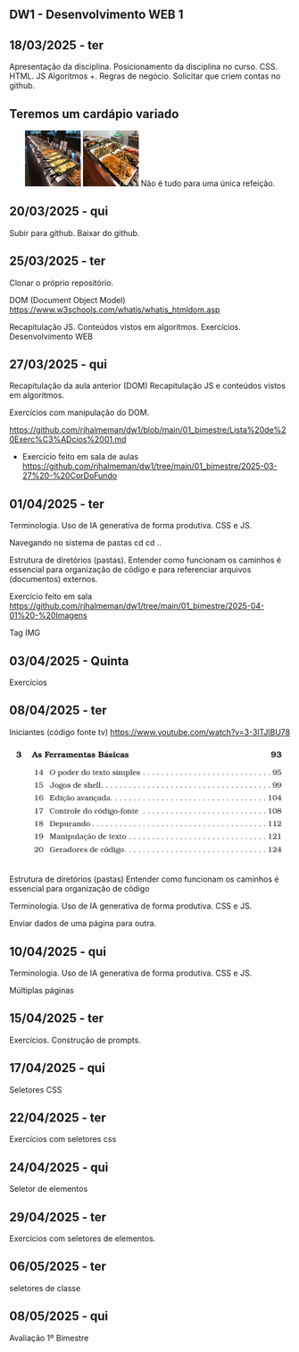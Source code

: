 ## DW1 - Desenvolvimento WEB 1




## 18/03/2025 - ter
Apresentação da disciplina. Posicionamento da disciplina no curso. CSS. HTML. JS Algoritmos +. Regras de negócio. Solicitar que criem contas no github.

## Teremos um cardápio variado

<p align="center">
  <img src="./imagens/image.png" alt="DW" width="100" height="100">
  <img src="./imagens/image-1.png" alt="DW" width="100" height="100">
Não é tudo para uma única refeição.
</p>


## 20/03/2025 - qui
Subir para github. Baixar do github.

## 25/03/2025 - ter
Clonar o próprio repositório.

DOM (Document Object Model)
https://www.w3schools.com/whatis/whatis_htmldom.asp

Recapitulação JS. Conteúdos vistos em algoritmos. Exercícios.
Desenvolvimento WEB

## 27/03/2025 - qui
Recapitulação da aula anterior (DOM)
Recapitulação JS e conteúdos vistos em algoritmos. 

Exercícios com manipulação do DOM.

https://github.com/rjhalmeman/dw1/blob/main/01_bimestre/Lista%20de%20Exerc%C3%ADcios%2001.md

- Exercício feito em sala de aulas
https://github.com/rjhalmeman/dw1/tree/main/01_bimestre/2025-03-27%20-%20CorDoFundo



## 01/04/2025 - ter

Terminologia. Uso de IA generativa de forma produtiva. CSS e JS.

Navegando no sistema de pastas 
cd
cd ..

Estrutura de diretórios (pastas). Entender como funcionam os caminhos é essencial para organização de código e para referenciar arquivos (documentos) externos.

Exercício feito em sala
https://github.com/rjhalmeman/dw1/tree/main/01_bimestre/2025-04-01%20-%20Imagens

Tag IMG

## 03/04/2025 - Quinta
Exercícios

## 08/04/2025 - ter

Iniciantes (código fonte tv)
https://www.youtube.com/watch?v=3-3lTJlBU78

![alt text](./imagens/cap3LivroProgramadorPragmatico.png)


Estrutura de diretórios (pastas)
Entender como funcionam os caminhos é essencial para organização de código

Terminologia. Uso de IA generativa de forma produtiva. CSS e JS.

Enviar dados de uma página para outra.

## 10/04/2025 - qui
Terminologia. Uso de IA generativa de forma produtiva. CSS e JS.

Múltiplas páginas







## 15/04/2025 - ter
Exercícios. Construção de prompts.

## 17/04/2025 - qui
Seletores CSS

## 22/04/2025 - ter
Exercícios com seletores css

## 24/04/2025 - qui
Seletor de elementos

## 29/04/2025 - ter
Exercícios com seletores de elementos.

## 06/05/2025 - ter
seletores de classe

## 08/05/2025 - qui
Avaliação 1º Bimestre

